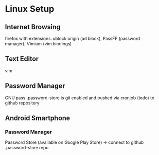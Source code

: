 # Linux Setup

## Internet Browsing

firefox with extensions: ublock origin (ad block), PassFF (password manager), Vimium (vim bindings)

## Text Editor

vim

## Password Manager

GNU pass
.password-store is git enabled and pushed via cronjob (todo) to github repository

## Android Smartphone

### Password Manager

Password Store (available on Google Play Store) -> connect to github .password-store repo
